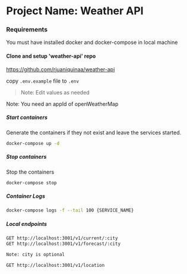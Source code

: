 # Project Name: Weather API
### Requirements
You must have installed docker and docker-compose in local machine

#### Clone and setup 'weather-api' repo
https://github.com/rjuaniquinaa/weather-api

copy `.env.example` file to `.env`
> Note: Edit values as needed

Note: You need an appId of openWeatherMap

##### Start containers
Generate the containers if they not exist and leave the services started.
```sh
docker-compose up -d
```

##### Stop containers
Stop the containers
```sh
docker-compose stop
```

##### Container Logs
```sh
docker-compose logs -f --tail 100 {SERVICE_NAME}
```

##### Local endpoints
```sh
GET http://localhost:3001/v1/current/:city
GET http://localhost:3001/v1/forecast/:city

Note: city is optional

GET http://localhost:3001/v1/location
```
